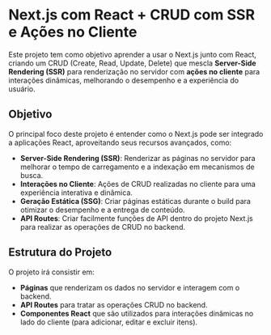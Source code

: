# Next.js com React + CRUD com SSR e Ações no Cliente

Este projeto tem como objetivo aprender a usar o Next.js junto com React, criando um CRUD (Create, Read, Update, Delete) que mescla **Server-Side Rendering (SSR)** para renderização no servidor com **ações no cliente** para interações dinâmicas, melhorando o desempenho e a experiência do usuário.

## Objetivo

O principal foco deste projeto é entender como o Next.js pode ser integrado a aplicações React, aproveitando seus recursos avançados, como:

- **Server-Side Rendering (SSR)**: Renderizar as páginas no servidor para melhorar o tempo de carregamento e a indexação em mecanismos de busca.
- **Interações no Cliente**: Ações de CRUD realizadas no cliente para uma experiência interativa e dinâmica.
- **Geração Estática (SSG)**: Criar páginas estáticas durante o build para otimizar o desempenho e a entrega de conteúdo.
- **API Routes**: Criar facilmente funções de API dentro do projeto Next.js para realizar as operações de CRUD no backend.

## Estrutura do Projeto

O projeto irá consistir em:

- **Páginas** que renderizam os dados no servidor e interagem com o backend.
- **API Routes** para tratar as operações CRUD no backend.
- **Componentes React** que são utilizados para interações dinâmicas no lado do cliente (para adicionar, editar e excluir itens).
